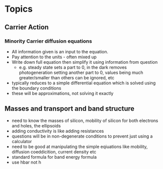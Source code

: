 # Topics

## Carrier Action

### Minority Carrier diffusion equations

- All information given is an input to the equation.
- Pay attention to the units - often mixed up
- Write down full equation then simplify it using information from question
  - e.g. steady state sets a part to 0, in the dark removes photogeneration setting another part to 0, values being much greater/smaller than others can be ignored, etc
- typically reduces to a simple differential equation which is solved using the boundary conditions
- these will be approximations, not solving it exactly

## Masses and transport and band structure

- need to know the masses of silicon, mobility of silicon for both electrons and holes, the ellipsoids
- adding conductivity is like adding resistances
- questions will be in non-degenerate conditions to prevent just using a calculator
- need to be good at manipulating the simple eqiuations like mobility, diffusion coeddicition, current density etc
- standard formula for band energy formula
- use hbar not h